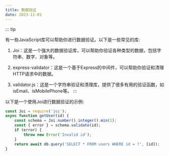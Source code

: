 ```yaml
---
title: 数据验证
date: 2023-11-01
---
```



::: tip

有一些JavaScript库可以帮助你进行数据验证。以下是一些常见的库:

1. Joi：这是一个强大的数据验证库，可以帮助你验证各种类型的数据，包括字符串、数字、对象等。

2. express-validator：这是一个基于Express的中间件，可以帮助你验证和清理HTTP请求中的数据。

3. validator.js：这是一个字符串验证和清理库，提供了很多有用的验证函数，如isEmail、isMobilePhone等。
:::

以下是一个使用Joi进行数据验证的示例:

``` javascript
const Joi = require('joi');
async function getUser(id) {
    const schema = Joi.number().integer().min(1);
    const { error } = schema.validate(id);
    if (error) {
        throw new Error('Invalid id');
    }
    return await db.query('SELECT * FROM users WHERE id = ?', [id]);
}
```